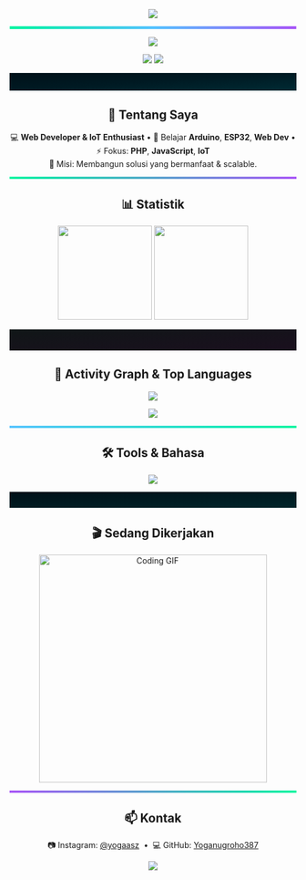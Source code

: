 <!-- Header Wave Gradient -->
<p align="center">
  <img src="https://capsule-render.vercel.app/api?type=waving&height=220&text=Yoga%20Nugroho&fontSize=42&color=gradient&customColorList=0,2,10,20,30&fontColor=ffffff&animation=fadeIn&fontAlignY=36" />
</p>

<!-- FULL-WIDTH GRADIENT STRIP (looks like colored background) -->
<img width="100%" alt="bg1" src="data:image/svg+xml;utf8,
<svg xmlns='http://www.w3.org/2000/svg' width='1920' height='18' viewBox='0 0 1920 18'>
  <defs><linearGradient id='g' x1='0' y1='0' x2='1' y2='0'>
    <stop offset='0%' stop-color='%2300F5A0'/><stop offset='50%' stop-color='%2354C3FF'/><stop offset='100%' stop-color='%23A855F7'/>
  </linearGradient></defs>
  <rect width='1920' height='18' fill='url(%23g)'/></svg>">

<!-- Typing -->
<p align="center">
  <img src="https://readme-typing-svg.demolab.com?font=Fira+Code&size=22&duration=3000&pause=1000&color=00F5A0&center=true&vCenter=true&width=600&lines=Web+Developer+%26+IoT+Enthusiast;PHP%2C+JavaScript%2C+ESP32;Keep+Coding+%26+Innovating!" />
</p>

<!-- Social -->
<p align="center">
  <a href="https://instagram.com/yogaasz"><img src="https://img.shields.io/badge/Instagram-%40yogaasz-E4405F?style=for-the-badge&logo=instagram&logoColor=white"></a>
  <a href="https://github.com/Yoganugroho387"><img src="https://img.shields.io/badge/GitHub-Yoganugroho387-181717?style=for-the-badge&logo=github"></a>
</p>

<!-- SECTION: Tentang Saya with colored backdrop -->
<img width="100%" alt="bg2" src="data:image/svg+xml;utf8,
<svg xmlns='http://www.w3.org/2000/svg' width='1920' height='120'><defs>
<linearGradient id='g2' x1='0' y1='0' x2='1' y2='1'>
  <stop offset='0%' stop-color='%23001018'/><stop offset='50%' stop-color='%23001a23'/><stop offset='100%' stop-color='%23002b34'/>
</linearGradient></defs>
<rect width='1920' height='120' fill='url(%23g2)'/></svg>">

<h2 align="center">🚀 Tentang Saya</h2>

<p align="center">
💻 <b>Web Developer & IoT Enthusiast</b>  •  🌱 Belajar <b>Arduino</b>, <b>ESP32</b>, <b>Web Dev</b>  •  ⚡ Fokus: <b>PHP</b>, <b>JavaScript</b>, <b>IoT</b><br/>
🎯 Misi: Membangun solusi yang bermanfaat & scalable.
</p>

<!-- SECTION: Stats on colored strip -->
<img width="100%" alt="bg3" src="data:image/svg+xml;utf8,
<svg xmlns='http://www.w3.org/2000/svg' width='1920' height='16'>
<defs><linearGradient id='g3' x1='0' y1='0' x2='1' y2='0'>
<stop offset='0%' stop-color='%2300F5A0'/><stop offset='100%' stop-color='%23A855F7'/></linearGradient></defs>
<rect width='1920' height='16' fill='url(%23g3)'/></svg>">

<h2 align="center">📊 Statistik</h2>
<p align="center">
  <img src="https://github-readme-stats.vercel.app/api?username=Yoganugroho387&show_icons=true&theme=tokyonight&hide_border=true&bg_color=0d1117&title_color=00F5A0&icon_color=00F5A0" height="165">
  <img src="https://github-readme-streak-stats.herokuapp.com?user=Yoganugroho387&theme=tokyonight&hide_border=true&background=0d1117&ring=00F5A0&fire=00F5A0&currStreakLabel=00F5A0" height="165">
</p>

<!-- Gradient panel behind graphs -->
<img width="100%" alt="bg4" src="data:image/svg+xml;utf8,
<svg xmlns='http://www.w3.org/2000/svg' width='1920' height='140'>
<defs><linearGradient id='g4' x1='0' y1='0' x2='1' y2='1'>
<stop offset='0%' stop-color='%23101617'/><stop offset='100%' stop-color='%231a0f1e'/></linearGradient></defs>
<rect width='1920' height='140' fill='url(%23g4)'/></svg>">

<h2 align="center">🌌 Activity Graph & Top Languages</h2>
<p align="center">
  <img src="https://github-readme-activity-graph.vercel.app/graph?username=Yoganugroho387&bg_color=0d1117&color=00F5A0&line=00F5A0&point=ffffff&area=true&hide_border=true" />
</p>
<p align="center">
  <img src="https://github-readme-stats.vercel.app/api/top-langs/?username=Yoganugroho387&layout=compact&theme=tokyonight&hide_border=true&bg_color=0d1117&title_color=00F5A0" />
</p>

<!-- Tools with colored divider -->
<img width="100%" alt="bg5" src="data:image/svg+xml;utf8,
<svg xmlns='http://www.w3.org/2000/svg' width='1920' height='16'>
<defs><linearGradient id='g5' x1='0' y1='0' x2='1' y2='0'>
<stop offset='0%' stop-color='%2354C3FF'/><stop offset='100%' stop-color='%2300F5A0'/></linearGradient></defs>
<rect width='1920' height='16' fill='url(%23g5)'/></svg>">

<h2 align="center">🛠️ Tools & Bahasa</h2>
<p align="center">
  <img src="https://skillicons.dev/icons?i=php,js,html,css,tailwind,arduino,git,github,vscode,mysql,figma,linux,python" />
</p>

<!-- GIF panel with gradient backdrop -->
<img width="100%" alt="bg6" src="data:image/svg+xml;utf8,
<svg xmlns='http://www.w3.org/2000/svg' width='1920' height='110'>
<defs><linearGradient id='g6' x1='0' y1='0' x2='1' y2='1'>
<stop offset='0%' stop-color='%23001018'/><stop offset='100%' stop-color='%2300252a'/></linearGradient></defs>
<rect width='1920' height='110' fill='url(%23g6)'/></svg>">

<h2 align="center">🎬 Sedang Dikerjakan</h2>
<p align="center">
  <img src="https://media.giphy.com/media/qgQUggAC3Pfv687qPC/giphy.gif" width="400" alt="Coding GIF" />
</p>

<!-- Contact with bright strip -->
<img width="100%" alt="bg7" src="data:image/svg+xml;utf8,
<svg xmlns='http://www.w3.org/2000/svg' width='1920' height='16'>
<defs><linearGradient id='g7' x1='0' y1='0' x2='1' y2='0'>
<stop offset='0%' stop-color='%23A855F7'/><stop offset='100%' stop-color='%2300F5A0'/></linearGradient></defs>
<rect width='1920' height='16' fill='url(%23g7)'/></svg>">

<h2 align="center">📫 Kontak</h2>
<p align="center">
  📷 Instagram: <a href="https://instagram.com/yogaasz">@yogaasz</a> &nbsp;•&nbsp;
  💻 GitHub: <a href="https://github.com/Yoganugroho387">Yoganugroho387</a>
</p>

<!-- Footer Wave -->
<p align="center">
  <img src="https://capsule-render.vercel.app/api?type=waving&height=120&section=footer&color=gradient&customColorList=0,2,10,20,30" />
</p>
